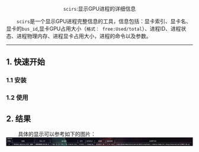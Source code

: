 <p align="center"><code>scirs</code>:显示GPU进程的详细信息</p>

&emsp;&emsp;<code>scirs</code>是一个显示GPU进程完整信息的工具，信息包括：显卡索引、显卡名、显卡的`bus_id`,显卡GPU占用大小（`格式： free:Used/total`）、进程ID、进程状态、进程物理内存、进程显卡占用大小，进程的命令以及参数。

***

## 1. 快速开始

### 1.1 安装

### 1.2 使用

## 2. 结果

&emsp;&emsp; 具体的显示可以参考如下的图片：
![alt text](docs/imgs/image.png)
